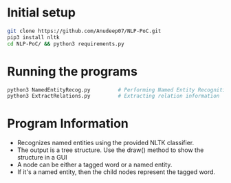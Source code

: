 # Initial setup
```bash
git clone https://github.com/Anudeep07/NLP-PoC.git
pip3 install nltk
cd NLP-PoC/ && python3 requirements.py
```

# Running the programs
```bash
python3 NamedEntityRecog.py         # Performing Named Entity Recognition
python3 ExtractRelations.py         # Extracting relation information
```

# Program Information
* Recognizes named entities using the provided NLTK classifier.
* The output is a tree structure. Use the draw() method to show the structure in a GUI
* A node can be either a tagged word or a named entity.
* If it's a named entity, then the child nodes represent the tagged word.